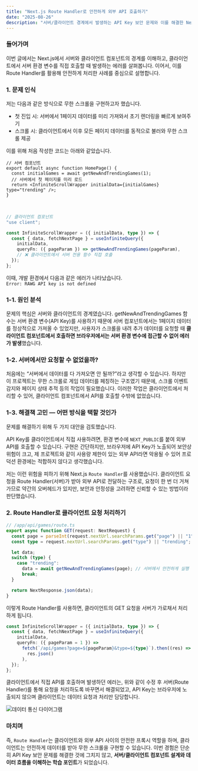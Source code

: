 ```yaml
---
title: "Next.js Route Handler로 안전하게 외부 API 호출하기"
date: "2025-08-26"
description: "서버/클라이언트 경계에서 발생하는 API Key 보안 문제와 이를 해결한 Next.js Route Handler 활용 사례"
---
```


### 들어가며

이번 글에서는 Next.js에서 서버와 클라이언트 컴포넌트의 경계를 이해하고, 클라이언트에서 서버 환경 변수를 직접 호출할 때 발생하는 에러를 살펴봅니다. 이어서, 이를 Route Handler를 활용해 안전하게 처리한 사례를 중심으로 설명합니다.

### 1. 문제 인식

저는 다음과 같은 방식으로 무한 스크롤을 구현하고자 했습니다.

- 첫 진입 시: 서버에서 1페이지 데이터를 미리 가져와서 초기 렌더링을 빠르게 보여주기
- 스크롤 시: 클라이언트에서 이후 모든 페이지 데이터를 동적으로 불러와 무한 스크롤 제공

이를 위해 처음 작성한 코드는 아래와 같았습니다.

```tsx
// 서버 컴포넌트
export default async function HomePage() {
  const initialGames = await getNewAndTrendingGames(1);
  // 서버에서 첫 페이지를 미리 로드
  return <InfiniteScrollWrapper initialData={initialGames} type="trending" />;
}
```

<br />

```typescript
// 클라이언트 컴포넌트
"use client";

const InfiniteScrollWrapper = ({ initialData, type }) => {
  const { data, fetchNextPage } = useInfiniteQuery({
    initialData,
    queryFn: ({ pageParam }) => getNewAndTrendingGames(pageParam),
    // ❌ 클라이언트에서 서버 전용 함수 직접 호출
  });
};
```

이때, 개발 환경에서 다음과 같은 에러가 나타났습니다.\
`Error: RAWG API key is not defined`

### 1-1. 원인 분석

문제의 핵심은 서버와 클라이언트의 경계였습니다. getNewAndTrendingGames 함수는 서버 환경 변수(API Key)를 사용하기 때문에 서버 컴포넌트에서는 1페이지 데이터를 정상적으로 가져올 수 있었지만, 사용자가 스크롤을 내려 추가 데이터를 요청할 때 **클라이언트 컴포넌트에서 호출하면 브라우저에서는 서버 환경 변수에 접근할 수 없어 에러가 발생**했습니다.

### 1-2. 서버에서만 요청할 수 없었을까?

처음에는 “서버에서 데이터를 다 가져오면 안 될까?”라고 생각할 수 있습니다. 하지만 이 프로젝트는 무한 스크롤로 게임 데이터를 페칭하는 구조였기 때문에, 스크롤 이벤트 감지와 페이지 상태 추적 등의 작업이 필요했습니다. 이러한 작업은 클라이언트에서 처리할 수 있어, 클라이언트 컴포넌트에서 API를 호출할 수밖에 없었습니다.

### 1-3. 해결책 고민 — 어떤 방식을 택할 것인가

문제를 해결하기 위해 두 가지 대안을 검토했습니다.

API Key를 클라이언트에서 직접 사용하려면, 환경 변수에 `NEXT_PUBLIC`를 붙여 외부 API를 호출할 수 있습니다. 구현은 간단하지만, 브라우저에 API Key가 노출되어 보안상 위험이 크고, 제 프로젝트와 같이 사용량 제한이 있는 외부 API라면 악용될 수 있어 프로덕션 환경에는 적합하지 않다고 생각했습니다.

저는 이런 위험을 피하기 위해 Next.js `Route Handler`를 사용했습니다. 클라이언트 요청을 Route Handler(서버)가 받아 외부 API로 전달하는 구조로, 요청이 한 번 더 거쳐가므로 약간의 오버헤드가 있지만, 보안과 안정성을 고려하면 신뢰할 수 있는 방법이라 판단했습니다.

### 2. Route Handler로 클라이언트 요청 처리하기

```typescript
// /app/api/games/route.ts
export async function GET(request: NextRequest) {
  const page = parseInt(request.nextUrl.searchParams.get("page") || "1");
  const type = request.nextUrl.searchParams.get("type") || "trending";

  let data;
  switch (type) {
    case "trending":
      data = await getNewAndTrendingGames(page); // 서버에서 안전하게 실행
      break;
  }

  return NextResponse.json(data);
}
```

이렇게 Route Handler를 사용하면, 클라이언트의 GET 요청을 서버가 가로채서 처리하게 됩니다.

```typescript
const InfiniteScrollWrapper = ({ initialData, type }) => {
  const { data, fetchNextPage } = useInfiniteQuery({
    initialData,
    queryFn: ({ pageParam = 1 }) =>
      fetch(`/api/games?page=${pageParam}&type=${type}`).then((res) =>
        res.json()
      ),
  });
};
```

클라이언트에서 직접 API를 호출하며 발생하던 에러는, 위와 같이 수정 후 서버(Route Handler)를 통해 요청을 처리하도록 바꾸면서 해결되었고, API Key는 브라우저에 노출되지 않으며 클라이언트는 데이터 요청과 처리만 담당합니다.

![데이터 통신 다이어그램](/images/posts/nextjs-api-key-security/route-handler.png)

### 마치며

즉, `Route Handler`는 클라이언트와 외부 API 사이의 안전한 프록시 역할을 하며, 클라이언트는 안전하게 데이터를 받아 무한 스크롤을 구현할 수 있습니다. 이번 경험은 단순히 API Key 보안 문제를 해결한 것에 그치지 않고, **서버/클라이언트 컴포넌트 설계와 데이터 흐름을 이해하는 학습 포인트**가 되었습니다.
